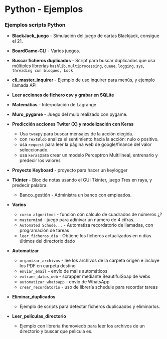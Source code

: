 # Python - Ejemplos

### Ejemplos scripts Python

* **BlackJack_juego** - Simulación del juego de cartas Blackjack, consigue el 21.

* **BoardGame-CLI** - Varios juegos.

* **Buscar ficheros duplicados** - Script para buscar duplicados que usa múltiples librerías `hashlib`, `multiprocessing`, `queue`, `logging`, `sys`, `threading con bloqueo, Lock`

* **cli_master_inquirer** - Ejemplo de uso inquirer para menús, y ejemplo llamada API

* **Leer acciones de fichero csv y grabar en SQLite**

* **Matemátias** - Interpolación de Lagrange

* **Muro_pygame** - Juego del mulo realizado con pygame. 

* **Predicción acciones Twiter (X) y modelización con Keras**
    - Usa `tweepy` para buscar mensajes de la acción elegida. 
    - con `TextBlob` analiza el sentimiento hacia la acción: nulo o positivo.
    - usa `request` para leer la página web de google/finance del valor seleccionado.
    - usa `keras`para crear un modelo Perceptron Multilineal, entrenarlo y predecir los valores

* **Proyecto Keyboard** - proyecto para hacer un keylogger

* **Tkinter** - Bloc de notas usando el GUI Tkinter, juego Tres en raya, y predecir palabra.
    - Banco_gestión - Administra un banco con empleados.

* **Varios**
    - `curso algoritmos` - función con cálculo de cuadrados de números ¿?
    - `mastermind` - juego para adinivar un número de 4 cifras.
    - `Automated Schude...` - Automatiza recordatorio de llamadas, con programación de tareas
    - `leer_ficheros_dia` - Obtiene los ficheros actualizados en n días últimos del directorio dado

* **Automatizar**
    - `organizar_archivos` - lee los archivos de la carpeta origen e incluye los PDF en carpeta destino
    - `enviar_email` - envío de mails automáticos
    - `extraer_datos_web` - scrapper mediante BeautifulSoap de webs
    - `automatizar_whatsapp` - envío de WhatsApp
    - `crear_recordatorio` - uso de librería schedule para recordar tareas

* **Eliminar_duplicados**
    - Ejemplo de scripts para detectar ficheros duplicaados y eliminarlos.

* **Leer_películas_directorio**
    - Ejemplo con librería themoviedb para leer los archivos de un directorio y buscar que película es.
